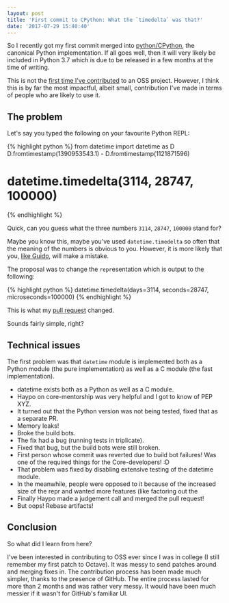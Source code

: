```yaml
---
layout: post
title: 'First commit to CPython: What the `timedelta` was that?'
date: '2017-07-29 15:40:40'
---
```


So I recently got my first commit merged into <span class="devicons devicons-github_badge"></span>[python/CPython](https://github.com/python/cpython), the canonical Python implementation. If all goes well, then it will very likely be included in Python 3.7 which is due to be released in a few months at the time of writing. 

This is not the [first time I've contributed](https://github.com/search?utf8=%E2%9C%93&q=is%3Apr+author%3Amusically-ut&type=) to an OSS project. However, I think this is by far the most impactful, albeit small, contribution I've made in terms of people who are likely to use it.

## The problem

Let's say you typed the following on your favourite Python REPL:

{% highlight python %}
from datetime import datetime as D
D.fromtimestamp(1390953543.1) - D.fromtimestamp(1121871596)
# datetime.timedelta(3114, 28747, 100000)
{% endhighlight %}

Quick, can you guess what the three numbers `3114`, `28747`, `100000` stand for?

Maybe you know this, maybe you've used `datetime.timedelta` so often that the meaning of the numbers is obvious to you.
However, it is more likely that you, [like Guido](https://marc.info/?l=python-dev&m=145066335824146&w=2), will make a mistake.

The proposal was to change the `repr`esentation which is output to the following:

{% highlight python %}
datetime.timedelta(days=3114, seconds=28747, microseconds=100000)
{% endhighlight %}

This is what my [pull request](https://github.com/python/cpython/pull/1493) changed.

Sounds fairly simple, right?

## Technical issues

The first problem was that `datetime` module is implemented both as a Python module (the pure implementation) as well as a C module (the fast implementation).

 - datetime exists both as a Python as well as a C module.
 - Haypo on core-mentorship was very helpful and I got to know of PEP XYZ.
 - It turned out that the Python version was not being tested, fixed that as a separate PR.
 - Memory leaks!
 - Broke the build bots.
 - The fix had a bug (running tests in triplicate).
 - Fixed that bug, but the build bots were still broken.
 - First person whose commit was reverted due to build bot failures! Was one of the required things for the Core-developers! :D
 - That problem was fixed by disabling extensive testing of the datetime module.
 - In the meanwhile, people were opposed to it because of the increased size of the repr and wanted more features (like factoring out the 
 - Finally Haypo made a judgement call and merged the pull request!
 - But oops! Rebase artifacts!

## Conclusion

So what did I learn from here?

I've been interested in contributing to OSS ever since I was in college (I still remember my first patch to Octave). It was messy to send patches around and merging fixes in. 
The contribution process has been made much simpler, thanks to the presence of GitHub. 
The entire process lasted for more than 2 months and was rather very messy. 
It would have been much messier if it wasn't for GitHub's familiar UI.
